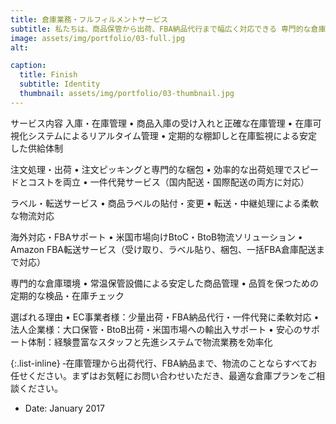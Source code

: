 ```yaml
---
title: 倉庫業務・フルフィルメントサービス
subtitle: 私たちは、商品保管から出荷、FBA納品代行まで幅広く対応できる 専門的な倉庫サービス を提供しています。在庫の「見える化」と効率的なオペレーションにより、EC事業者様から法人企業様まで安心してご利用いただけます。
image: assets/img/portfolio/03-full.jpg
alt: 

caption:
  title: Finish
  subtitle: Identity
  thumbnail: assets/img/portfolio/03-thumbnail.jpg
---
```

サービス内容
入庫・在庫管理
•	商品入庫の受け入れと正確な在庫管理
•	在庫可視化システムによるリアルタイム管理
•	定期的な棚卸しと在庫監視による安定した供給体制

注文処理・出荷
•	注文ピッキングと専門的な梱包
•	効率的な出荷処理でスピードとコストを両立
•	一件代発サービス（国内配送・国際配送の両方に対応）

ラベル・転送サービス
•	商品ラベルの貼付・変更
•	転送・中継処理による柔軟な物流対応

海外対応・FBAサポート
•	米国市場向けBtoC・BtoB物流ソリューション
•	Amazon FBA転送サービス（受け取り、ラベル貼り、梱包、一括FBA倉庫配送まで対応）

専門的な倉庫環境
•	常温保管設備による安定した商品管理
•	品質を保つための定期的な検品・在庫チェック

選ばれる理由
•	EC事業者様：少量出荷・FBA納品代行・一件代発に柔軟対応
•	法人企業様：大口保管・BtoB出荷・米国市場への輸出入サポート
•	安心のサポート体制：経験豊富なスタッフと先進システムで物流業務を効率化


{:.list-inline}
‐在庫管理から出荷代行、FBA納品まで、物流のことならすべてお任せください。まずはお気軽にお問い合わせいただき、最適な倉庫プランをご相談ください。
- Date: January 2017
